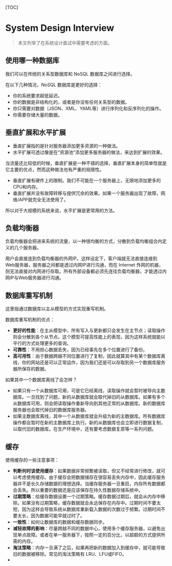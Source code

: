 [TOC]

# System Design Interview

> 本文列举了在系统设计面试中需要考虑的方面。

## 使用哪一种数据库

我们可以在传统的关系型数据库和 NoSQL 数据库之间进行选择。

在以下几种情况，NoSQL 数据库是更好的选择：

- 你的系统要求超低延迟。
- 你的数据是非结构化的，或者是你没有任何关系型的数据。
- 你只需要对数据（JSON、XML、YAML等）进行序列化和反序列化的操作。
- 你需要存储大量的数据。

## 垂直扩展和水平扩展

- 垂直扩展指的是针对服务器添加更多资源的一种做法。
- 水平扩展可透过像是在“资源池”添加更多服务器的做法，来达到扩展的效果。

当流量还比较低的时候，垂直扩展是一种不错的选择，垂直扩展本身的简单性就是它主要的优点，然而这种做法也有严重的局限性。

- 垂直扩展有硬件上的限制。我们不可能在一个服务器上，无限地添加更多的CPU和内存。
- 垂直扩展并没有故障转移与提供冗余的效果。如果一个服务器出现了故障，网络/APP就完全无法使用了。

所以对于大规模的系统来说，水平扩展是更常用的方法。

## 负载均衡器

负载均衡器会把进来系统的流量，以一种很均衡的方式，分散到负载均衡组合内定义的几个服务器。

用户会直接连到负载均衡器的外网IP。这样设定下，客户端就无法直接连接到Web服务器，服务器之间都是透过内网IP进行沟通，而在 Internet 外网的机器，则无法直接对内网进行存取。所有外部设备都必须先连往负载均衡器，才能透过内网IP与Web服务器进行沟通。

## 数据库重写机制

这里指通过数据库以主从模型的方式实现重写机制。

数据库重写机制的优点：

- **更好的性能**：在主从模型中，所有写入与更新都只会发生在主节点；读取操作则会分散到各个从节点。这个模型可提高性能上的表现，因为这样系统就能以平行的方式处理更多的查询。
- **可靠性**：不用担心数据丢失，因为已经事先在多个位置进行了备份。
- **高可用性**：由于数据跨越不同位置进行了复制，因此就算其中有某个数据库离线，你的网站还是可以正常运作，因为我们还是可以存取到另一个数据库服务器所保存的数据。

如果其中一个数据库离线了会怎样？

- 如果只有一个从数据库可用，可是它已经离线，读取操作就会暂时被导向主数据库。一旦找到了问题，新的从数据库就会取代掉旧的从数据库。如果有多个从数据库可用，则会把读取操作重新导向到其他正常的从数据库。新的数据库服务器也会取代掉旧的数据库服务器。
- 如果主数据库离线，其中一个从数据库就会升级为新的主数据库。所有数据库操作都会暂时在新的主数据库上执行。新的从数据库也会立即进行数据复制，以取代旧的数据库。在生产环境中，还有要考虑数据复原等一系列问题。

## 缓存

使用缓存的一些注意事项：

- **判断何时该使用缓存**：如果数据非常频繁被读取，但又不经常进行修改，就可以考虑使用缓存。由于缓存会把数据储存在很容易丢失内存中，因此缓存服务器并不是长久存储数据的理想选择。当缓存服务器一旦重启，内存所有数据都会丢失。所以重要的数据还是应该保存在持久性数据存储系统中。
- **过期策略**：给缓存数据设置一个过期策略。缓存数据过期后，就会从内存中移除。如果没有过期策略，缓存数据就会永远保存在内存中。过期时间不要太短，因为这样会导致系统从数据库重新载入数据的次数过于频繁。过期时间不要太长，因为数据可能早就过时了。
- **一致性**：如何让数据库的数据和缓存数据同步。
- **减轻故障的影响**：尽量跨越不同的数据中心，使用多个缓存服务器，以避免出现单点故障。或者在单一服务器下，按照一定的百分比，以超额的方式提供所需的内存。
- **淘汰策略**：内存一旦满了之后，如果再把新的数据加入到缓存中，就可能导致旧的数据被移除。常见的淘汰策略有 LRU、LFU或FIFO。
- 